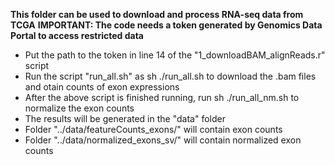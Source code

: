 **This folder can be used to download and process RNA-seq data from TCGA**
**IMPORTANT: The code needs a token generated by Genomics Data Portal to access restricted data**
- Put the path to the token in line 14 of the "1_downloadBAM_alignReads.r" script
- Run the script "run_all.sh" as sh ./run_all.sh to download the .bam files and otain counts of exon expressions
- After the above script is finished running, run sh ./run_all_nm.sh to normalize the exon counts
- The results will be generated in the "data" folder
- Folder "../data/featureCounts_exons/" will contain exon counts
- Folder "../data/normalized_exons_sv/" will contain normalized exon counts

